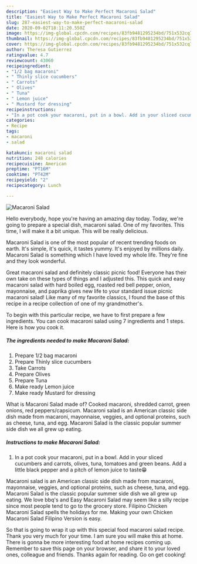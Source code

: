 ```yaml
---
description: "Easiest Way to Make Perfect Macaroni Salad"
title: "Easiest Way to Make Perfect Macaroni Salad"
slug: 287-easiest-way-to-make-perfect-macaroni-salad
date: 2020-09-02T18:11:20.550Z
image: https://img-global.cpcdn.com/recipes/83fb9481295234bd/751x532cq70/macaroni-salad-recipe-main-photo.jpg
thumbnail: https://img-global.cpcdn.com/recipes/83fb9481295234bd/751x532cq70/macaroni-salad-recipe-main-photo.jpg
cover: https://img-global.cpcdn.com/recipes/83fb9481295234bd/751x532cq70/macaroni-salad-recipe-main-photo.jpg
author: Theresa Gutierrez
ratingvalue: 4.7
reviewcount: 43060
recipeingredient:
- "1/2 bag macaroni"
- " Thinly slice cucumbers"
- " Carrots"
- " Olives"
- " Tuna"
- " Lemon juice"
- " Mustard for dressing"
recipeinstructions:
- "In a pot cook your macaroni, put in a bowl. Add in your sliced cucumbers and carrots, olives, tuna, tomatoes and green beans. Add a little black pepper and a pitch of lemon juice to taste😁"
categories:
- Recipe
tags:
- macaroni
- salad

katakunci: macaroni salad 
nutrition: 248 calories
recipecuisine: American
preptime: "PT16M"
cooktime: "PT42M"
recipeyield: "2"
recipecategory: Lunch

---
```



![Macaroni Salad](https://img-global.cpcdn.com/recipes/83fb9481295234bd/751x532cq70/macaroni-salad-recipe-main-photo.jpg)

Hello everybody, hope you're having an amazing day today. Today, we're going to prepare a special dish, macaroni salad. One of my favorites. This time, I will make it a bit unique. This will be really delicious.

Macaroni Salad is one of the most popular of recent trending foods on earth. It's simple, it's quick, it tastes yummy. It's enjoyed by millions daily. Macaroni Salad is something which I have loved my whole life. They're fine and they look wonderful.

Great macaroni salad and definitely classic picnic food! Everyone has their own take on these types of things and I adjusted this. This quick and easy macaroni salad with hard boiled egg, roasted red bell pepper, onion, mayonnaise, and paprika gives new life to your standard issue picnic macaroni salad! Like many of my favorite classics, I found the base of this recipe in a recipe collection of one of my grandmother&#39;s.


To begin with this particular recipe, we have to first prepare a few ingredients. You can cook macaroni salad using 7 ingredients and 1 steps. Here is how you cook it.

<!--inarticleads1-->

##### The ingredients needed to make Macaroni Salad:

1. Prepare 1/2 bag macaroni
1. Prepare  Thinly slice cucumbers
1. Take  Carrots
1. Prepare  Olives
1. Prepare  Tuna
1. Make ready  Lemon juice
1. Make ready  Mustard for dressing


What is Macaroni Salad made of? Cooked macaroni, shredded carrot, green onions, red peppers/capsicum. Macaroni salad is an American classic side dish made from macaroni, mayonnaise, veggies, and optional proteins, such as cheese, tuna, and egg. Macaroni Salad is the classic popular summer side dish we all grew up eating. 

<!--inarticleads2-->

##### Instructions to make Macaroni Salad:

1. In a pot cook your macaroni, put in a bowl. Add in your sliced cucumbers and carrots, olives, tuna, tomatoes and green beans. Add a little black pepper and a pitch of lemon juice to taste😁


Macaroni salad is an American classic side dish made from macaroni, mayonnaise, veggies, and optional proteins, such as cheese, tuna, and egg. Macaroni Salad is the classic popular summer side dish we all grew up eating. We love bbq&#39;s and Easy Macaroni Salad may seem like a silly recipe since most people tend to go to the grocery store. Filipino Chicken Macaroni Salad spells the holidays for me. Making your own Chicken Macaroni Salad Filipino Version is easy. 

So that is going to wrap it up with this special food macaroni salad recipe. Thank you very much for your time. I am sure you will make this at home. There is gonna be more interesting food at home recipes coming up. Remember to save this page on your browser, and share it to your loved ones, colleague and friends. Thanks again for reading. Go on get cooking!
